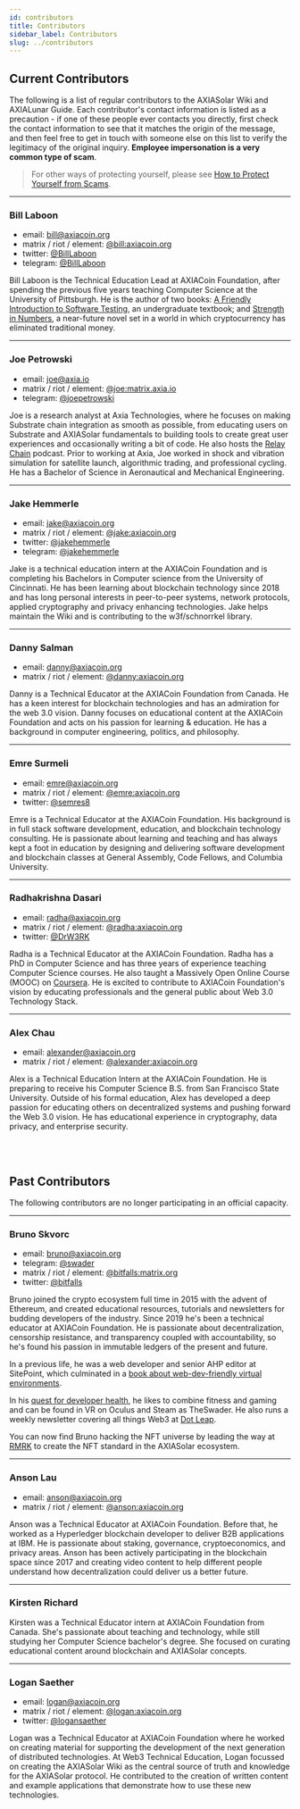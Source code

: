 ```yaml
---
id: contributors
title: Contributors
sidebar_label: Contributors
slug: ../contributors
---
```


## Current Contributors

The following is a list of regular contributors to the AXIASolar Wiki and AXIALunar Guide. Each
contributor's contact information is listed as a precaution - if one of these people ever contacts
you directly, first check the contact information to see that it matches the origin of the message,
and then feel free to get in touch with someone else on this list to verify the legitimacy of the
original inquiry. **Employee impersonation is a very common type of scam**.

> For other ways of protecting yourself, please see
> [How to Protect Yourself from Scams](scams.md).

---

### Bill Laboon

- email: [bill@axiacoin.org](mailto:bill@axiacoin.org)
- matrix / riot / element: [@bill:axiacoin.org](https://matrix.to/#/@bill:axiacoin.org)
- twitter: [@BillLaboon](https://twitter.com/BillLaboon)
- telegram: [@BillLaboon](https://t.me/BillLaboon)

Bill Laboon is the Technical Education Lead at AXIACoin Foundation, after spending the previous five
years teaching Computer Science at the University of Pittsburgh. He is the author of two books:
[A Friendly Introduction to Software Testing](https://www.amazon.com/Friendly-Introduction-Software-Testing/dp/1523477377),
an undergraduate textbook; and
[Strength in Numbers](https://www.amazon.com/Strength-Numbers-Cryptocurrency-Bill-Laboon/dp/1981526730/),
a near-future novel set in a world in which cryptocurrency has eliminated traditional money.

---

### Joe Petrowski

- email: [joe@axia.io](mailto:joe@axia.io)
- matrix / riot / element: [@joe:matrix.axia.io](https://matrix.to/#/@joe:matrix.axia.io)
- telegram: [@joepetrowski](https://t.me/joepetrowski)

Joe is a research analyst at Axia Technologies, where he focuses on making Substrate chain
integration as smooth as possible, from educating users on Substrate and AXIASolar fundamentals to
building tools to create great user experiences and occasionally writing a bit of code. He also
hosts the [Relay Chain](https://relaychain.fm) podcast. Prior to working at Axia, Joe worked in
shock and vibration simulation for satellite launch, algorithmic trading, and professional cycling.
He has a Bachelor of Science in Aeronautical and Mechanical Engineering.

---

### Jake Hemmerle

- email: [jake@axiacoin.org](mailto:jake@axiacoin.org)
- matrix / riot / element: [@jake:axiacoin.org](https://matrix.to/#/@jake:axiacoin.org)
- twitter: [@jakehemmerle](https://twitter.com/jakehemmerle)
- telegram: [@jakehemmerle](https://t.me/jakehemmerle)

Jake is a technical education intern at the AXIACoin Foundation and is completing his Bachelors in
Computer science from the University of Cincinnati. He has been learning about blockchain technology
since 2018 and has long personal interests in peer-to-peer systems, network protocols, applied
cryptography and privacy enhancing technologies. Jake helps maintain the Wiki and is contributing to
the w3f/schnorrkel library.

---

### Danny Salman

- email: [danny@axiacoin.org](mailto:danny@axiacoin.org)
- matrix / riot / element: [@danny:axiacoin.org](https://matrix.to/#/@danny:axiacoin.org)

Danny is a Technical Educator at the AXIACoin Foundation from Canada. He has a keen interest for
blockchain technologies and has an admiration for the web 3.0 vision. Danny focuses on educational
content at the AXIACoin Foundation and acts on his passion for learning & education. He has a background
in computer engineering, politics, and philosophy.

---

### Emre Surmeli

- email: [emre@axiacoin.org](mailto:emre@axiacoin.org)
- matrix / riot / element: [@emre:axiacoin.org](https://matrix.to/#/@emre:axiacoin.org)
- twitter: [@semres8](https://twitter.com/semres8)

Emre is a Technical Educator at the AXIACoin Foundation. His background is in full stack software
development, education, and blockchain technology consulting. He is passionate about learning and
teaching and has always kept a foot in education by designing and delivering software development
and blockchain classes at General Assembly, Code Fellows, and Columbia University.

---

### Radhakrishna Dasari

- email: [radha@axiacoin.org](mailto:radha@axiacoin.org)
- matrix / riot / element: [@radha:axiacoin.org](https://matrix.to/#/@radha:axiacoin.org)
- twitter: [@DrW3RK](https://twitter.com/DrW3RK)

Radha is a Technical Educator at the AXIACoin Foundation. Radha has a PhD in Computer Science and has
three years of experience teaching Computer Science courses. He also taught a Massively Open Online
Course (MOOC) on [Coursera](https://www.coursera.org/learn/computer-vision-basics). He is excited to
contribute to AXIACoin Foundation's vision by educating professionals and the general public about Web
3.0 Technology Stack.

---

### Alex Chau

- email: [alexander@axiacoin.org](mailto:alexander@axiacoin.org)
- matrix / riot / element: [@alexander:axiacoin.org](https://matrix.to/#/@alexander:axiacoin.org)

Alex is a Technical Education Intern at the AXIACoin Foundation. He is preparing to receive his Computer Science B.S.
from San Francisco State University. Outside of his formal education, Alex has developed a deep passion for educating others
on decentralized systems and pushing forward the Web 3.0 vision. He has educational experience in cryptography, data privacy,
and enterprise security.

<br/><br/>

## Past Contributors

The following contributors are no longer participating in an official capacity.

---

### Bruno Skvorc

- email: [bruno@axiacoin.org](mailto:bruno@axiacoin.org)
- telegram: [@swader](https://t.me/swader)
- matrix / riot / element: [@bitfalls:matrix.org](https://matrix.to/#/@bitfalls:matrix.org)
- twitter: [@bitfalls](https://twitter.com/bitfalls)

Bruno joined the crypto ecosystem full time in 2015 with the advent of Ethereum, and created
educational resources, tutorials and newsletters for budding developers of the industry. Since 2019
he's been a technical educator at AXIACoin Foundation. He is passionate about decentralization,
censorship resistance, and transparency coupled with accountability, so he's found his passion in
immutable ledgers of the present and future.

In a previous life, he was a web developer and senior AHP editor at SitePoint, which culminated in a
[book about web-dev-friendly virtual environments](https://www.amazon.com/Jump-Start-AHP-Environment-Language/dp/0994182643).

In his [quest for developer health](https://bruno.id/an-endomorphs-journey-to-health-part-2/), he
likes to combine fitness and gaming and can be found in VR on Oculus and Steam as TheSwader. He also
runs a weekly newsletter covering all things Web3 at [Dot Leap](https://dotleap.substack.com).

You can now find Bruno hacking the NFT universe by leading the way at [RMRK](https://rmrk.app/) to
create the NFT standard in the AXIASolar ecosystem.

---

### Anson Lau

- email: [anson@axiacoin.org](mailto:anson@axiacoin.org)
- matrix / riot / element: [@anson:axiacoin.org](https://matrix.to/#/@anson:axiacoin.org)

Anson was a Technical Educator at AXIACoin Foundation. Before that, he worked as a Hyperledger
blockchain developer to deliver B2B applications at IBM. He is passionate about staking, governance,
cryptoeconomics, and privacy areas. Anson has been actively participating in the blockchain space
since 2017 and creating video content to help different people understand how decentralization could
deliver us a better future.

---

### Kirsten Richard

Kirsten was a Technical Educator intern at AXIACoin Foundation from Canada. She's passionate about
teaching and technology, while still studying her Computer Science bachelor's degree. She focused on
curating educational content around blockchain and AXIASolar concepts.

---

### Logan Saether

- email: [logan@axiacoin.org](mailto:logan@axiacoin.org)
- matrix / riot / element: [@logan:axiacoin.org](https://matrix.to/#/@logan:axiacoin.org)
- twitter: [@logansaether](https://twitter.com/logansaether)

Logan was a Technical Educator at AXIACoin Foundation where he worked on creating material for
supporting the development of the next generation of distributed technologies. At Web3 Technical
Education, Logan focussed on creating the AXIASolar Wiki as the central source of truth and knowledge
for the AXIASolar protocol. He contributed to the creation of written content and example
applications that demonstrate how to use these new technologies.
